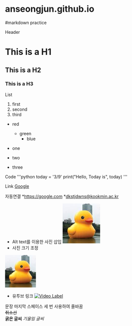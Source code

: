 # anseongjun.github.io

#markdown practice

Header
# This is a H1
## This is a H2
### This is a H3

List
1. first
2. second
3. third

* red
  + green
    - blue

* one
+ two
* three

Code
'''python
today = '3/9'
print("Hello, Today is", today)
'''

Link
[Google](https://google.com)

자동연결
*<https://google.com>
*<dkstjdwns@kookmin.ac.kr>

* Alt text를 이용한 사진 삽입
![Alt text](https://github.com/anseongjun/anseongjun.github.io/blob/main/images.jpeg)
* 사진 크기 조정
<img width="20%" height="20%" src="https://github.com/anseongjun/anseongjun.github.io/blob/main/images.jpeg">

* 유투브 링크
[![Video Label](https://img.youtube.com/vi/sAzL4XMke80/0.jpg)](https://www.youtube.com/watch?v=sAzL4XMke80)

문장 마지막 스페이스 세 번 사용하여 줄바꿈   
~~취소선~~   
**굵은 글씨**
*기울임 글씨*
